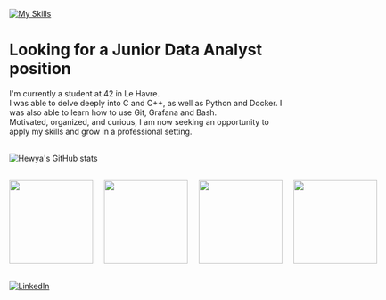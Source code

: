 [![My Skills](https://skillicons.dev/icons?i=c,cpp,py,docker,git,bash,vscode&perline=10)](https://skillicons.dev)

# Looking for a Junior Data Analyst position
I'm currently a student at 42 in Le Havre.<br/> 
I was able to delve deeply into C and C++, as well as Python and Docker. I was also able to learn how to use Git, Grafana and Bash.<br/> 
Motivated, organized, and curious, I am now seeking an opportunity to apply my skills and grow in a professional setting.  
<br/>

![Hewya's GitHub stats](https://github-readme-stats.vercel.app/api?username=hewya&show_icons=true&theme=material-palenight&hide_border=True&hide=prs,issues)

<br/>

<div style="display: flex; justify-content: space-around; gap: 20px;">
  <a href="https://github.com/LaTeam-Trancendence/transcendence">
    <img src="https://github-readme-stats.vercel.app/api/pin/?username=LaTeam-Trancendence&repo=transcendence&theme=material-palenight&hide_border=True" style="height: 150px;" />
  </a>
  <a href="https://github.com/Hewya/Minishell">
    <img src="https://github-readme-stats.vercel.app/api/pin/?username=hewya&repo=minishell&theme=material-palenight&hide_border=True" style="height: 150px;" />
  </a>
  <a href="https://github.com/Hewya/Cub3d">
    <img src="https://github-readme-stats.vercel.app/api/pin/?username=hewya&repo=Cub3d&theme=material-palenight&hide_border=True" style="height: 150px;" />
  </a>
  <a href="https://github.com/Hewya/pipex">
    <img src="https://github-readme-stats.vercel.app/api/pin/?username=hewya&repo=pipex&theme=material-palenight&hide_border=True" style="height: 150px;" />
  </a>
</div>

<br/>

[![LinkedIn](https://skillicons.dev/icons?i=linkedin)](https://www.linkedin.com/in/ga%C3%ABlle-abarnou/)
